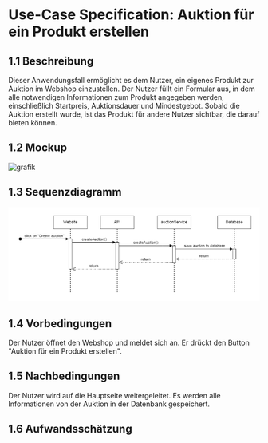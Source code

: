 # Use-Case Specification: Auktion für ein Produkt erstellen
## 1.1 Beschreibung
Dieser Anwendungsfall ermöglicht es dem Nutzer, ein eigenes Produkt zur Auktion im Webshop einzustellen. Der Nutzer füllt ein Formular aus, in dem alle notwendigen Informationen zum Produkt angegeben werden, einschließlich Startpreis, Auktionsdauer und Mindestgebot. Sobald die Auktion erstellt wurde, ist das Produkt für andere Nutzer sichtbar, die darauf bieten können.
## 1.2 Mockup
![grafik](https://github.com/user-attachments/assets/a9700266-1eab-4cb5-8053-75d24a517c59)
## 1.3 Sequenzdiagramm
![UC01-sequence-diagram](/doc/use_cases/sequence-diagrams/UC03-create-auction.png)
## 1.4 Vorbedingungen
Der Nutzer öffnet den Webshop und meldet sich an. Er drückt den Button "Auktion für ein Produkt erstellen".
## 1.5 Nachbedingungen
Der Nutzer wird auf die Hauptseite weitergeleitet. Es werden alle Informationen von der Auktion in der Datenbank gespeichert.
## 1.6 Aufwandsschätzung
